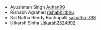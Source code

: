 * Ayushman Singh [Auhan99](https://github.com/Auhan99)
* Rishabh Agrahari [rishabhiitbhu](https://github.com/rishabhiitbhu) 
* Sai Natha Reddy Buchupalli [sainatha-798](https://github.com/sainatha-798)
* Utkarsh Sinha [Utkarsh2524992](https://github.com/Utkarsh2524992)
